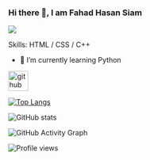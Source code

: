 ### Hi there 👋, I am Fahad Hasan Siam
![](https://img.freepik.com/free-vector/website-development-banner_33099-1687.jpg?w=900&t=st=1697350912~exp=1697351512~hmac=a0763d146f924d0befa7939c25778b470f7a59c65ee9cda2f06f62788f2c0133)


Skills:  HTML / CSS / C++

- 🌱 I’m currently learning Python


[<img src='https://cdn.jsdelivr.net/npm/simple-icons@3.0.1/icons/github.svg' alt='github' height='40'>](https://github.com/SIAM0808)  

[![Top Langs](https://github-readme-stats.vercel.app/api/top-langs/?username=SIAM0808)](https://github.com/anuraghazra/github-readme-stats)

![GitHub stats](https://github-readme-stats.vercel.app/api?username=SIAM0808&show_icons=true)  

![GitHub Activity Graph](https://activity-graph.herokuapp.com/graph?username=SIAM0808)  

![Profile views](https://gpvc.arturio.dev/SIAM0808)  
